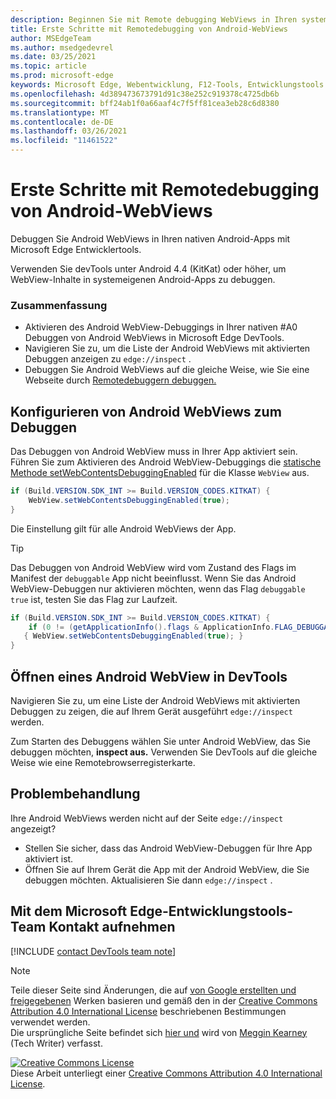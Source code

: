 ```yaml
---
description: Beginnen Sie mit Remote debugging WebViews in Ihren systemeigenen Android-Apps mithilfe Microsoft Edge Entwicklertools.
title: Erste Schritte mit Remotedebugging von Android-WebViews
author: MSEdgeTeam
ms.author: msedgedevrel
ms.date: 03/25/2021
ms.topic: article
ms.prod: microsoft-edge
keywords: Microsoft Edge, Webentwicklung, F12-Tools, Entwicklungstools
ms.openlocfilehash: 4d389473673791d91c38e252c919378c4725db6b
ms.sourcegitcommit: bff24ab1f0a66aaf4c7f5ff81cea3eb28c6d8380
ms.translationtype: MT
ms.contentlocale: de-DE
ms.lasthandoff: 03/26/2021
ms.locfileid: "11461522"
---
```

<!-- Copyright Meggin Kearney 

   Licensed under the Apache License, Version 2.0 (the "License");
   you may not use this file except in compliance with the License.
   You may obtain a copy of the License at

       http://www.apache.org/licenses/LICENSE-2.0

   Unless required by applicable law or agreed to in writing, software
   distributed under the License is distributed on an "AS IS" BASIS,
   WITHOUT WARRANTIES OR CONDITIONS OF ANY KIND, either express or implied.
   See the License for the specific language governing permissions and
   limitations under the License.  -->  
# <a name="get-started-with-remote-debugging-android-webviews"></a>Erste Schritte mit Remotedebugging von Android-WebViews  

Debuggen Sie Android WebViews in Ihren nativen Android-Apps mit Microsoft Edge Entwicklertools.  

Verwenden Sie devTools unter Android 4.4 \(KitKat\) oder höher, um WebView-Inhalte in systemeigenen Android-Apps zu debuggen.  

### <a name="summary"></a>Zusammenfassung  

*   Aktivieren des Android WebView-Debuggings in Ihrer nativen #A0 Debuggen von Android WebViews in Microsoft Edge DevTools.  
*   Navigieren Sie zu, um die Liste der Android WebViews mit aktivierten Debuggen anzeigen zu `edge://inspect` .  
*   Debuggen Sie Android WebViews auf die gleiche Weise, wie Sie eine Webseite durch [Remotedebuggern debuggen.][RemoteDebuggingGettingStarted]  

## <a name="configure-android-webviews-to-debug"></a>Konfigurieren von Android WebViews zum Debuggen  

Das Debuggen von Android WebView muss in Ihrer App aktiviert sein.  Führen Sie zum Aktivieren des Android WebView-Debuggings die [statische Methode setWebContentsDebuggingEnabled][AndroidDeveloperWebViewsSetWebContentsDebuggingEnabled] für die Klasse `WebView` aus.  

```java
if (Build.VERSION.SDK_INT >= Build.VERSION_CODES.KITKAT) {
    WebView.setWebContentsDebuggingEnabled(true);
}
```  

Die Einstellung gilt für alle Android WebViews der App.  

> [!TIP]
> Das Debuggen von Android WebView wird vom Zustand des Flags im Manifest der `debuggable` App nicht beeinflusst.  Wenn Sie das Android WebView-Debuggen nur aktivieren möchten, wenn das Flag `debuggable` `true` ist, testen Sie das Flag zur Laufzeit.  
> 
> ```java
> if (Build.VERSION.SDK_INT >= Build.VERSION_CODES.KITKAT) {
>     if (0 != (getApplicationInfo().flags & ApplicationInfo.FLAG_DEBUGGABLE))
>    { WebView.setWebContentsDebuggingEnabled(true); }
> }
> ```  

## <a name="open-an-android-webview-in-devtools"></a>Öffnen eines Android WebView in DevTools  

Navigieren Sie zu, um eine Liste der Android WebViews mit aktivierten Debuggen zu zeigen, die auf Ihrem Gerät ausgeführt `edge://inspect` werden.  

Zum Starten des Debuggens wählen Sie unter Android WebView, das Sie debuggen möchten, **inspect aus.**  Verwenden Sie DevTools auf die gleiche Weise wie eine Remotebrowserregisterkarte.  

<!--
:::image type="complex" source=".images/webview-debugging.msft.png" alt-text="Inspecting elements in an Android WebView" lightbox=".images/webview-debugging.msft.png":::
   Inspecting elements in an Android WebView  
:::image-end:::  

The gray graphics listed with the Android WebView represent its size and position relative to the screen of the device.  If your Android WebViews have titles set, the titles are listed as well.  
-->  

## <a name="troubleshoot"></a>Problembehandlung  

Ihre Android WebViews werden nicht auf der Seite `edge://inspect` angezeigt?  

*   Stellen Sie sicher, dass das Android WebView-Debuggen für Ihre App aktiviert ist.  
*   Öffnen Sie auf Ihrem Gerät die App mit der Android WebView, die Sie debuggen möchten.  Aktualisieren Sie dann `edge://inspect` .  

## <a name="getting-in-touch-with-the-microsoft-edge-devtools-team"></a>Mit dem Microsoft Edge-Entwicklungstools-Team Kontakt aufnehmen  

[!INCLUDE [contact DevTools team note](../includes/contact-devtools-team-note.md)]  

<!-- links -->  

[RemoteDebuggingGettingStarted]: ./index.md "Erste Schritte remote debugging android devices | Microsoft Docs"  

[AndroidDeveloperWebViewsSetWebContentsDebuggingEnabled]: https://developer.android.com/reference/android/webkit/WebView.html#setWebContentsDebuggingEnabled(boolean) "setWebContentsDebuggingEnabled – WebView | Android-Entwickler"  

> [!NOTE]
> Teile dieser Seite sind Änderungen, die auf [von Google erstellten und freigegebenen][GoogleSitePolicies] Werken basieren und gemäß den in der [Creative Commons Attribution 4.0 International License][CCA4IL] beschriebenen Bestimmungen verwendet werden.  
> Die ursprüngliche Seite befindet sich [hier und](https://developers.google.com/web/tools/chrome-devtools/remote-debugging/webviews) wird von [Meggin Kearney][MegginKearney] \(Tech Writer\) verfasst.  

[![Creative Commons License][CCby4Image]][CCA4IL]  
Diese Arbeit unterliegt einer [Creative Commons Attribution 4.0 International License][CCA4IL].  

[CCA4IL]: http://creativecommons.org/licenses/by/4.0  
[CCby4Image]: https://i.creativecommons.org/l/by/4.0/88x31.png  
[GoogleSitePolicies]: https://developers.google.com/terms/site-policies  
[KayceBasques]: https://developers.google.com/web/resources/contributors/kaycebasques  
[MegginKearney]: https://developers.google.com/web/resources/contributors/megginkearney  
